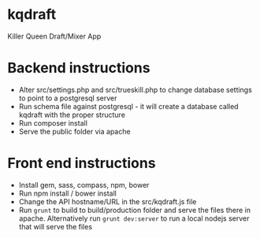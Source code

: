 # kqdraft
Killer Queen Draft/Mixer App

# Backend instructions
* Alter src/settings.php and src/trueskill.php to change database settings to point to a postgresql server
* Run schema file against postgresql - it will create a database called kqdraft with the proper structure
* Run composer install 
* Serve the public folder via apache

# Front end instructions
* Install gem, sass, compass, npm, bower
* Run npm install / bower install
* Change the API hostname/URL in the src/kqdraft.js file
* Run `grunt` to build to build/production folder and serve the files there in apache. Alternatively run `grunt dev:server` to run a local nodejs server that will serve the files
